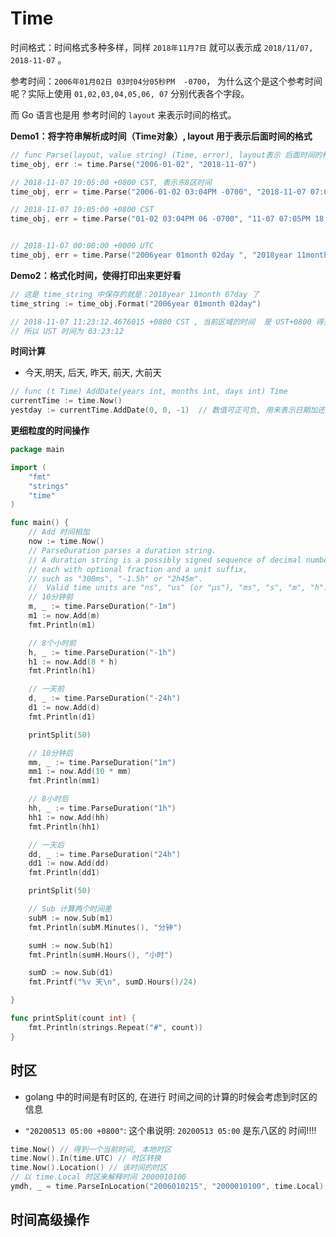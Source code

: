 # Time

时间格式：时间格式多种多样，同样 `2018年11月7日` 就可以表示成 `2018/11/07, 2018-11-07` 。

参考时间：`2006年01月02日 03时04分05秒PM  -0700`， 为什么这个是这个参考时间呢？实际上使用 `01,02,03,04,05,06, 07` 分别代表各个字段。

而 Go 语言也是用 参考时间的 `layout` 来表示时间的格式。



**Demo1：将字符串解析成时间（Time对象）, layout 用于表示后面时间的格式**

```go
// func Parse(layout, value string) (Time, error), layout表示 后面时间的格式!!!!
time_obj, err := time.Parse("2006-01-02", "2018-11-07")

// 2018-11-07 19:05:00 +0800 CST, 表示东8区时间
time_obj, err = time.Parse("2006-01-02 03:04PM -0700", "2018-11-07 07:05PM +0800")

// 2018-11-07 19:05:00 +0800 CST
time_obj, err = time.Parse("01-02 03:04PM 06 -0700", "11-07 07:05PM 18 +0800")


// 2018-11-07 00:00:00 +0000 UTC
time_obj, err = time.Parse("2006year 01month 02day ", "2018year 11month 07day")

```



**Demo2：格式化时间，使得打印出来更好看**

```go
// 这是 time_string 中保存的就是：2018year 11month 07day 了
time_string := time_obj.Format("2006year 01month 02day") 
```



```go
// 2018-11-07 11:23:12.4676015 +0800 CST , 当前区域的时间  是 UST+0800 得到
// 所以 UST 时间为 03:23:12
```

**时间计算**
* 今天,明天, 后天, 昨天, 前天, 大前天
```go
// func (t Time) AddDate(years int, months int, days int) Time
currentTime := time.Now()
yestday := currentTime.AddDate(0, 0, -1)  // 数值可正可负, 用来表示日期加还是减
```

**更细粒度的时间操作**

```go
package main

import (
	"fmt"
	"strings"
	"time"
)

func main() {
	// Add 时间相加
	now := time.Now()
	// ParseDuration parses a duration string.
	// A duration string is a possibly signed sequence of decimal numbers,
	// each with optional fraction and a unit suffix,
	// such as "300ms", "-1.5h" or "2h45m".
	//  Valid time units are "ns", "us" (or "µs"), "ms", "s", "m", "h".
	// 10分钟前
	m, _ := time.ParseDuration("-1m")
	m1 := now.Add(m)
	fmt.Println(m1)

	// 8个小时前
	h, _ := time.ParseDuration("-1h")
	h1 := now.Add(8 * h)
	fmt.Println(h1)

	// 一天前
	d, _ := time.ParseDuration("-24h")
	d1 := now.Add(d)
	fmt.Println(d1)

	printSplit(50)

	// 10分钟后
	mm, _ := time.ParseDuration("1m")
	mm1 := now.Add(10 * mm)
	fmt.Println(mm1)

	// 8小时后
	hh, _ := time.ParseDuration("1h")
	hh1 := now.Add(hh)
	fmt.Println(hh1)

	// 一天后
	dd, _ := time.ParseDuration("24h")
	dd1 := now.Add(dd)
	fmt.Println(dd1)

	printSplit(50)

	// Sub 计算两个时间差
	subM := now.Sub(m1)
	fmt.Println(subM.Minutes(), "分钟")

	sumH := now.Sub(h1)
	fmt.Println(sumH.Hours(), "小时")

	sumD := now.Sub(d1)
	fmt.Printf("%v 天\n", sumD.Hours()/24)

}

func printSplit(count int) {
	fmt.Println(strings.Repeat("#", count))
}
```



## 时区

* golang 中的时间是有时区的, 在进行 时间之间的计算的时候会考虑到时区的信息

* `"20200513 05:00 +0800"`: 这个串说明: `20200513 05:00` 是东八区的 时间!!!!

```go
time.Now() // 得到一个当前时间, 本地时区
time.Now().In(time.UTC) // 时区转换
time.Now().Location() // 该时间的时区
// 以 time.Local 时区来解释时间 2000010100
ymdh, _ = time.ParseInLocation("2006010215", "2000010100", time.Local)
```



## 时间高级操作



